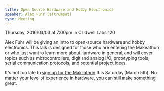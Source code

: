```yaml
---
title: Open Source Hardware and Hobby Electronics
speaker: Alex Fuhr (aftrumpet)
type: Meeting
---
```


Thursday, 2016/03/03 at 7:00pm in Caldwell Labs 120

Alex Fuhr will be giving an intro to open-source hardware and hobby electronics. This talk is designed for those who are entering the Makeathon or who just want to learn more about hardware in general, and will cover topics such as microcontrollers, digit and analog I/O, prototyping tools, serial communication protocols, and potential project ideas.

It's not too late to [sign up for the Makeathon](http://make-oh.io/) this Saturday (March 5th). No matter your level of experience in hardware, you can still make something great.

